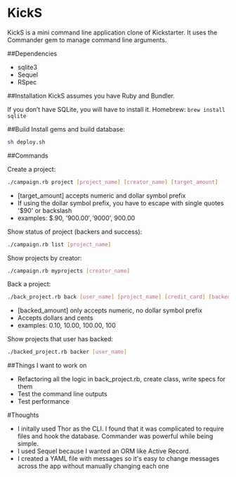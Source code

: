 # KickS

KickS is a mini command line application clone of Kickstarter. It uses the Commander gem to manage command line arguments. 

##Dependencies
  - sqlite3
  - Sequel
  - RSpec

##Installation
KickS assumes you have Ruby and Bundler.

If you don’t have SQLite, you will have to install it. 
Homebrew:  ```brew install sqlite```

##Build
Install gems and build database:
```sh
sh deploy.sh
```

##Commands

Create a project:
```sh
./campaign.rb project [project_name] [creator_name] [target_amount]
```
- [target_amount] accepts numeric and dollar symbol prefix
- If using the dollar symbol prefix, you have to escape with single quotes '$90' or backslash
- examples:  \$.90, '$900.00', '$9000', 900.00


Show status of project (backers and success):
```sh
./campaign.rb list [project_name]
```


Show projects by creator:
```sh
./campaign.rb myprojects [creator_name]
```


Back a project:
```sh
./back_project.rb back [user_name] [project_name] [credit_card] [backed_amount]
```
- [backed_amount] only accepts numeric, no dollar symbol prefix
- Accepts dollars and cents 
- examples: 0.10, 10.00, 100.00, 100


Show projects that user has backed:
```sh
./backed_project.rb backer [user_name]
```

##Things I want to work on
- Refactoring all the logic in back_project.rb, create class, write specs for them
- Test the command line outputs
- Test performance

#Thoughts
- I initally used Thor as the CLI. I found that it was complicated to require files and hook the database. Commander was powerful while being simple.
- I used Sequel because I wanted an ORM like Active Record. 
- I created a YAML file with messages so it's easy to change messages across the app without manually changing each one


